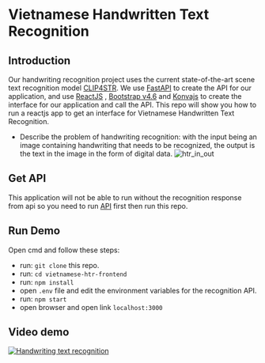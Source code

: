 # Vietnamese Handwritten Text Recognition

## Introduction
Our handwriting recognition project uses the current state-of-the-art scene text recognition model [CLIP4STR](https://github.com/VamosC/CLIP4STR). We use [FastAPI](https://fastapi.tiangolo.com/) to create the API for our application, and use [ReactJS](https://react.dev/) , [Bootstrap v4.6](https://getbootstrap.com/docs/4.6/getting-started/introduction/) and [Konvajs](https://konvajs.org/index.html) to create the interface for our application and call the API. This repo will show you how to run a reactjs app to get an interface for Vietnamese Handwritten Text Recognition.

- Describe the problem of handwriting recognition: with the input being an image containing handwriting that needs to be recognized, the output is the text in the image in the form of digital data.
![htr_in_out](https://github.com/TruongNoDame/vietnamese_htr_frontend/blob/main/images/htr_in_out.png)

## Get API
This application will not be able to run without the recognition response from api so you need to run [API](https://github.com/ntdat02092002/vietnamese-htr-api) first then run this repo.

## Run Demo
Open cmd and follow these steps: 
- run: `git clone` this repo.
- run: `cd vietnamese-htr-frontend`
- run: `npm install`
- open `.env` file and edit the environment variables for the recognition API.
- run: `npm start`
- open browser and open link `localhost:3000`

## Video demo
[![Handwriting text recognition](http://img.youtube.com/vi/XAMVzS13HY0/0.jpg)](https://www.youtube.com/watch?v=cB48SvzkSvo "Handwriting text recognition")
